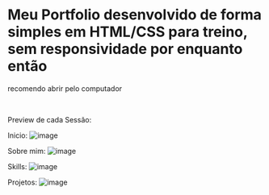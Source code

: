 # Meu Portfolio desenvolvido de forma simples em HTML/CSS para treino, sem responsividade por enquanto então 
recomendo abrir pelo computador

<br>

Preview de cada Sessão: 

Inicio:
![image](https://user-images.githubusercontent.com/70291159/160950547-b9cb870a-463f-4c50-99db-54e12bc87458.png)


Sobre mim: 
![image](https://user-images.githubusercontent.com/70291159/160950569-c0f4324d-20b5-4d49-8d14-f79c60da57d8.png)


Skills:
![image](https://user-images.githubusercontent.com/70291159/160950591-281c01d5-d7f0-448a-b44e-e541bee654df.png)


Projetos:
![image](https://user-images.githubusercontent.com/70291159/160950607-9c550b3b-b45e-42c8-974e-0badeea88951.png)
